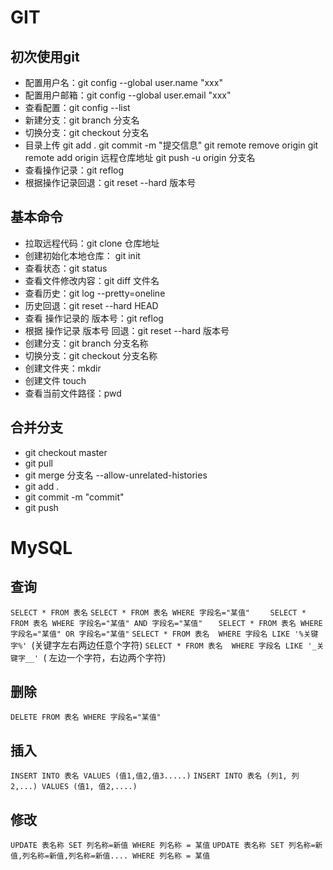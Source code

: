 # GIT
## 初次使用git

* 配置用户名：git config --global user.name "xxx" 
* 配置用户邮箱：git config --global user.email "xxx" 
* 查看配置：git config --list
* 新建分支：git branch 分支名
* 切换分支：git checkout 分支名
* 目录上传 
    git add .
    git commit -m "提交信息"
    git remote remove origin
    git remote add origin 远程仓库地址
    git push -u origin 分支名 
* 查看操作记录：git reflog
* 根据操作记录回退：git reset --hard 版本号

## 基本命令
* 拉取远程代码：git clone 仓库地址
* 创建初始化本地仓库： git init
* 查看状态：git status
* 查看文件修改内容：git diff 文件名
* 查看历史：git log --pretty=oneline
* 历史回退：git reset --hard HEAD
* 查看 操作记录的 版本号：git reflog
* 根据 操作记录 版本号 回退：git reset --hard 版本号
* 创建分支：git branch 分支名称
* 切换分支：git checkout 分支名称
* 创建文件夹：mkdir
* 创建文件 touch
* 查看当前文件路径：pwd
## 合并分支
* git checkout master
* git pull
* git merge 分支名 --allow-unrelated-histories
* git add .
* git commit -m "commit"
* git push

# MySQL

## 查询
`SELECT * FROM 表名`
`SELECT * FROM 表名 WHERE 字段名="某值"	`
`SELECT * FROM 表名 WHERE 字段名="某值" AND 字段名="某值"	`
`SELECT * FROM 表名 WHERE 字段名="某值" OR 字段名="某值"`
`SELECT * FROM 表名  WHERE 字段名 LIKE '%关键字%' `(关键字左右两边任意个字符)
`SELECT * FROM 表名  WHERE 字段名 LIKE '_关键字__' `( 左边一个字符，右边两个字符)

## 删除
`DELETE FROM 表名 WHERE 字段名="某值"`
## 插入
`INSERT INTO 表名 VALUES (值1,值2,值3.....)`
`INSERT INTO 表名 (列1, 列2,...) VALUES (值1, 值2,....)`

## 修改
`UPDATE 表名称 SET 列名称=新值 WHERE 列名称 = 某值`
`UPDATE 表名称 SET 列名称=新值,列名称=新值,列名称=新值.... WHERE 列名称 = 某值`